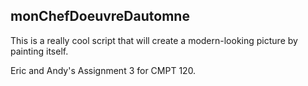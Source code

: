 monChefDoeuvreDautomne
---
This is a really cool script that will create a modern-looking picture by
painting itself.

Eric and Andy's Assignment 3 for CMPT 120.
